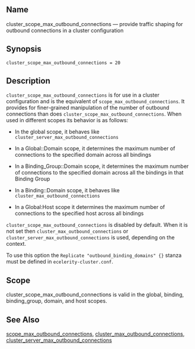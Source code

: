 <a name="conf.ref.cluster_scope_max_outbound_connections"></a>
## Name

cluster_scope_max_outbound_connections — provide traffic shaping for outbound connections in a cluster configuration

## Synopsis

`cluster_scope_max_outbound_connections = 20`

<a name="idp23975984"></a>
## Description

`cluster_scope_max_outbound_connections` is for use in a cluster configuration and is the equivalent of `scope_max_outbound_connections`. It provides for finer-grained manipulation of the number of outbound connections than does `cluster_scope_max_outbound_connections`. When used in different scopes its behavior is as follows:

*   In the global scope, it behaves like `cluster_server_max_outbound_connections`

*   In a Global::Domain scope, it determines the maximum number of connections to the specified domain across all bindings

*   In a Binding_Group::Domain scope, it determines the maximum number of connections to the specified domain across all the bindings in that Binding Group

*   In a Binding::Domain scope, it behaves like `cluster_max_outbound_connections`

*   In a Global:Host scope it determines the maximum number of connections to the specified host across all bindings

`cluster_scope_max_outbound_connections` is disabled by default. When it is not set then `cluster_max_outbound_connections` or `cluster_server_max_outbound_connections` is used, depending on the context.

To use this option the `Replicate "outbound_binding_domains" {}` stanza must be defined in `ecelerity-cluster.conf`.

<a name="idp23989488"></a>
## Scope

cluster_scope_max_outbound_connections is valid in the global, binding, binding_group, domain, and host scopes.

<a name="idp23991392"></a>
## See Also

[scope_max_outbound_connections](conf.ref.scope_max_outbound_connections.php "scope_max_outbound_connections"), [cluster_max_outbound_connections](conf.ref.cluster_max_outbound_connections.php "cluster_max_outbound_connections"), [cluster_server_max_outbound_connections](conf.ref.cluster_server_max_outbound_connections.php "cluster_server_max_outbound_connections")
